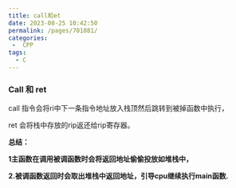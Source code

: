 ```yaml
---
title: call和et
date: 2023-08-25 10:42:50
permalink: /pages/701081/
categories: 
 -  CPP
tags: 
  - C
---
```

### Call 和 ret

call 指令会将ri中下一条指令地址放入栈顶然后跳转到被掉函数中执行，

ret 会将栈中存放的rip返还给rip寄存器。

**总结：**

**1主函数在调用被调函数时会将返回地址偷偷投放如堆栈中，**

**2.被调函数返回时会取出堆栈中返回地址，引导cpu继续执行main函数.**